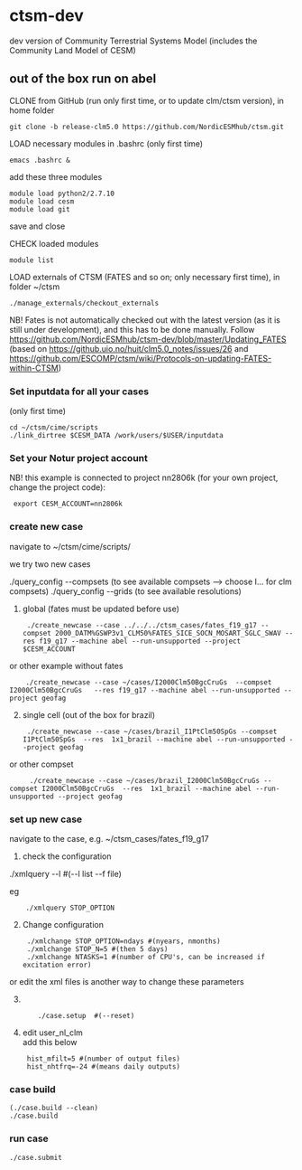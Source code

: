 # ctsm-dev
dev version of Community Terrestrial Systems Model (includes the Community Land Model of CESM)

## out of the box run on abel
CLONE from GitHub (run only first time, or to update clm/ctsm version), in home folder

    git clone -b release-clm5.0 https://github.com/NordicESMhub/ctsm.git

LOAD necessary modules in .bashrc (only first time)

    emacs .bashrc & 
add these three modules 

    module load python2/2.7.10
    module load cesm
    module load git
save and close

CHECK loaded modules
    
    module list

LOAD externals of CTSM (FATES and so on; only necessary first time), in folder ~/ctsm

    ./manage_externals/checkout_externals
    
NB! Fates is not automatically checked out with the latest version (as it is still under development), and this has to be done manually. 
Follow https://github.com/NordicESMhub/ctsm-dev/blob/master/Updating_FATES (based on https://github.uio.no/huit/clm5.0_notes/issues/26 and https://github.com/ESCOMP/ctsm/wiki/Protocols-on-updating-FATES-within-CTSM)

    
### Set inputdata for all your cases
(only first time)

    cd ~/ctsm/cime/scripts
    ./link_dirtree $CESM_DATA /work/users/$USER/inputdata

### Set your Notur project account


NB! this example is connected to project nn2806k (for your own project, change the project code):

     export CESM_ACCOUNT=nn2806k

### create new case

navigate to ~/ctsm/cime/scripts/

we try two new cases

./query_config --compsets (to see available compsets --> choose I... for clm compsets)
./query_config --grids (to see available resolutions)

1) global (fates must be updated before use)

        ./create_newcase --case ../../../ctsm_cases/fates_f19_g17 --compset 2000_DATM%GSWP3v1_CLM50%FATES_SICE_SOCN_MOSART_SGLC_SWAV --res f19_g17 --machine abel --run-unsupported --project $CESM_ACCOUNT
    
or other example without fates

        ./create_newcase --case ~/cases/I2000Clm50BgcCruGs  --compset I2000Clm50BgcCruGs   --res f19_g17 --machine abel --run-unsupported --project geofag


2) single cell (out of the box for brazil)

        ./create_newcase --case ~/cases/brazil_I1PtClm50SpGs --compset I1PtClm50SpGs  --res  1x1_brazil --machine abel --run-unsupported --project geofag

or other compset

         ./create_newcase --case ~/cases/brazil_I2000Clm50BgcCruGs --compset I2000Clm50BgcCruGs  --res  1x1_brazil --machine abel --run-unsupported --project geofag


   
### set up new case
navigate to the case, e.g. ~/ctsm_cases/fates_f19_g17

1) check the configuration

./xmlquery --l #(--l list --f file) 

eg 

        ./xmlquery STOP_OPTION
2) Change configuration

        ./xmlchange STOP_OPTION=ndays #(nyears, nmonths)
        ./xmlchange STOP_N=5 #(then 5 days)
        ./xmlchange NTASKS=1 #(number of CPU's, can be increased if excitation error)
or edit the xml files is another way to change these parameters

3) 

           ./case.setup  #(--reset)
        
4) edit user_nl_clm   
add this below

        hist_mfilt=5 #(number of output files)
        hist_nhtfrq=-24 #(means daily outputs)

### case build
    
    (./case.build --clean)
    ./case.build
### run case

    ./case.submit 


